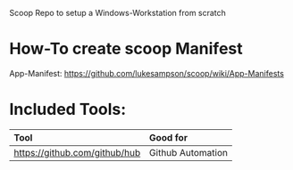 Scoop Repo to setup a Windows-Workstation from scratch

# How-To create scoop Manifest

App-Manifest: https://github.com/lukesampson/scoop/wiki/App-Manifests

# Included Tools:

| Tool                          | Good for          |
| :---------------------------- | :---------------- |
| https://github.com/github/hub | Github Automation |
